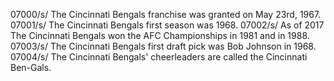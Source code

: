 07000/s/ The Cincinnati Bengals franchise was granted on May 23rd, 1967. 
07001/s/ The Cincinnati Bengals first season was 1968. 
07002/s/ As of 2017 The Cincinnati Bengals won the AFC Championships in 1981 and in 1988. 
07003/s/ The Cincinnati Bengals first draft pick was Bob Johnson in 1968. 
07004/s/ The Cincinnati Bengals' cheerleaders are called the Cincinnati Ben-Gals. 